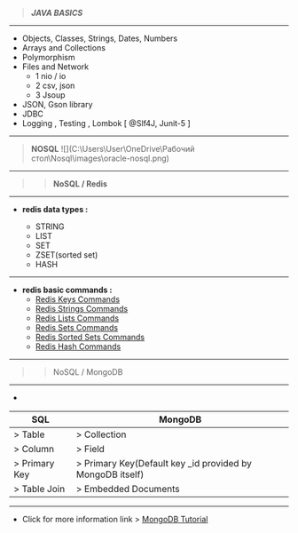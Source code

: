 >___JAVA BASICS___
---
+ Objects, Classes, Strings, Dates, Numbers
+ Arrays and Collections
+ Polymorphism
+ Files and Network
  - 1 nio / io
  - 2 csv, json
  - 3 Jsoup
+ JSON, Gson library
+ JDBC
+ Logging , Testing , Lombok   [ @Slf4J, Junit-5 ]
---


>__NOSQL__
![](C:\Users\User\OneDrive\Рабочий стол\Nosql\images\oracle-nosql.png)

---
>>__NoSQL / Redis__
---
+ __redis data types :__

  - STRING
  - LIST
  - SET
  - ZSET(sorted set)
  - HASH
>
---
+ __redis basic commands :__
   - [Redis Keys Commands](https://www.tutorialspoint.com/redis/redis_keys.htm)
   - [Redis Strings Commands](https://www.tutorialspoint.com/redis/redis_strings.htm)
   - [Redis Lists Commands](https://www.tutorialspoint.com/redis/redis_lists.htm)   
   - [Redis Sets Commands](https://www.tutorialspoint.com/redis/redis_sets.htm)
   - [Redis Sorted Sets Commands](https://www.tutorialspoint.com/redis/redis_sorted_sets.htm)  
   - [Redis Hash Commands](https://www.tutorialspoint.com/redis/redis_hashes.htm) 
---
>>NoSQL / MongoDB
---
+

|SQL|MongoDB|
|---|-------|
|> Table|> Collection|
|> Column|> Field|
|> Primary Key|> Primary Key(Default key _id provided by MongoDB itself)|
|> Table Join|> Embedded Documents|
---
+ Click for more information link > [MongoDB Tutorial](https://www.tutorialspoint.com/mongodb/)

